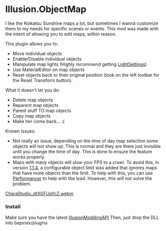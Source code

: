 # Illusion.ObjectMap

I like the Koikatsu Sunshine maps a lot, but sometimes I wanna customize them to my needs for specific scenes or events. This mod was made with the intent of allowing you to edit maps, within reason.

This plugin allows you to:
- Move individual objects
- Enable/Disable individual objects
- Manipulate map lights (Highly recommend getting [LightSettings](https://github.com/starstormhun/StarPlugins))
- Use MaterialEditor on map objects
- Reset objects back to their original position (look on the left toolbar for the Reset Transform button).

What it doesn't let you do:
- Delete map objects
- Reparent map objects
- Parent stuff TO map objects
- Copy map objects
- Make her come back... :(

Known Issues:
- Not really an issue, depending on the time of day map selection some objects will not show up. This is normal and they are there just invisible until you change the time of day. This is done to ensure the feature works properly.
- Maps with many objects will slow your FPS to a crawl. To avoid this, in version [1.1.4](https://github.com/krypto5863/Illusion.ObjectMap/releases/tag/1.1.4), a configurable object limit was added that ignores maps that have more objects than the limit. To help with this, you can use [Performancer](https://github.com/starstormhun/StarPlugins) to help with the load. However, this will not solve the problem.

[CharaStudio_dtXGFUaYcZ.webm](https://github.com/user-attachments/assets/3a32f57c-ada7-429e-bd91-b7debb4bc988)


### Install
Make sure you have the latest [IllusionModdingAPI](https://github.com/IllusionMods/IllusionModdingAPI)
Then, just drop the DLL into bepinex/plugins
